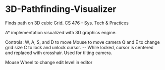 # 3D-Pathfinding-Visualizer
Finds path on 3D cubic Grid. CS 476 - Sys. Tech &amp; Practices

 A* implementation visualized with 3D graphics engine.

Controls:
W, A, S, and D to move
Mouse to move camera
Q and E to change grid size
C to lock and unlock cursor. 
-- While locked, cursor is centered and replaced with crosshair. Used for tilting camera.

Mouse Wheel to change edit level in editor
